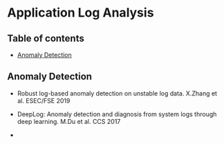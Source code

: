 # Application Log Analysis

## Table of contents

- [Anomaly Detection](#anomaly-detection)

## Anomaly Detection

- Robust log-based anomaly detection on unstable log data. X.Zhang et al. ESEC/FSE 2019

- DeepLog: Anomaly detection and diagnosis from system logs through deep learning. M.Du et al. CCS 2017
- 

